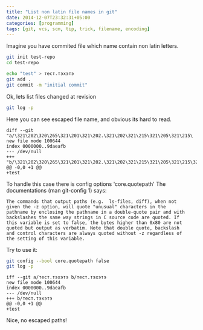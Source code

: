 ```yaml
---
title: "List non latin file names in git"
date: 2014-12-07T23:32:31+05:00
categories: [programming]
tags: [git, vcs, scm, tip, trick, filename, encoding]
---
```


Imagine you have commited file which name contain non latin letters.

``` bash
git init test-repo
cd test-repo

echo "test" > тест.тэхэтэ
git add .
git commit -m "initial commit"
```

Ok, lets list files changed at revision

``` bash
git log -p
```

Here you can see escaped file name, and obvious its hard to read.

```
diff --git "a/\321\202\320\265\321\201\321\202.\321\202\321\215\321\205\321\215\
new file mode 100644
index 0000000..9daeafb
--- /dev/null
+++ "b/\321\202\320\265\321\201\321\202.\321\202\321\215\321\205\321\215\321\202
@@ -0,0 +1 @@
+test
```

To handle this case there is config options 'core.quotepath'
The documentations (man git-config 1) says:

```
The commands that output paths (e.g.  ls-files, diff), when not
given the -z option, will quote "unusual" characters in the
pathname by enclosing the pathname in a double-quote pair and with
backslashes the same way strings in C source code are quoted. If
this variable is set to false, the bytes higher than 0x80 are not
quoted but output as verbatim. Note that double quote, backslash
and control characters are always quoted without -z regardless of
the setting of this variable.
```

Try to use it:

``` bash
git config --bool core.quotepath false
git log -p
```

```
iff --git a/тест.тэхэтэ b/тест.тэхэтэ
new file mode 100644
index 0000000..9daeafb
--- /dev/null
+++ b/тест.тэхэтэ
@@ -0,0 +1 @@
+test
```

Nice, no escaped paths!
